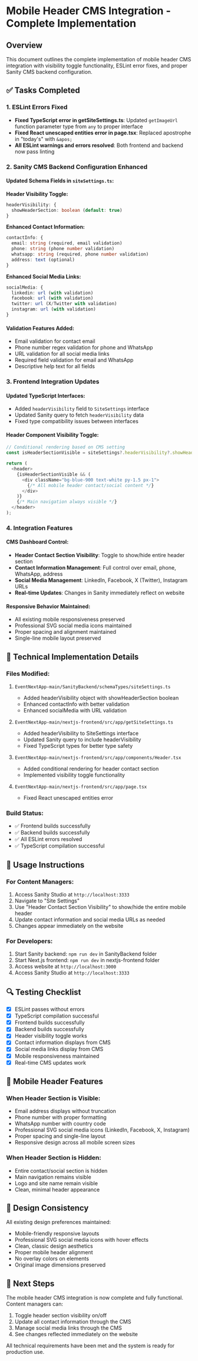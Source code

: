 # Mobile Header CMS Integration - Complete Implementation

## Overview
This document outlines the complete implementation of mobile header CMS integration with visibility toggle functionality, ESLint error fixes, and proper Sanity CMS backend configuration.

## ✅ Tasks Completed

### 1. ESLint Errors Fixed
- **Fixed TypeScript error in getSiteSettings.ts**: Updated `getImageUrl` function parameter type from `any` to proper interface
- **Fixed React unescaped entities error in page.tsx**: Replaced apostrophe in "today's" with `&apos;`
- **All ESLint warnings and errors resolved**: Both frontend and backend now pass linting

### 2. Sanity CMS Backend Configuration Enhanced

#### Updated Schema Fields in `siteSettings.ts`:

**Header Visibility Toggle:**
```typescript
headerVisibility: {
  showHeaderSection: boolean (default: true)
}
```

**Enhanced Contact Information:**
```typescript
contactInfo: {
  email: string (required, email validation)
  phone: string (phone number validation)
  whatsapp: string (required, phone number validation)
  address: text (optional)
}
```

**Enhanced Social Media Links:**
```typescript
socialMedia: {
  linkedin: url (with validation)
  facebook: url (with validation)
  twitter: url (X/Twitter with validation)
  instagram: url (with validation)
}
```

#### Validation Features Added:
- Email validation for contact email
- Phone number regex validation for phone and WhatsApp
- URL validation for all social media links
- Required field validation for email and WhatsApp
- Descriptive help text for all fields

### 3. Frontend Integration Updates

#### Updated TypeScript Interfaces:
- Added `headerVisibility` field to `SiteSettings` interface
- Updated Sanity query to fetch `headerVisibility` data
- Fixed type compatibility issues between interfaces

#### Header Component Visibility Toggle:
```typescript
// Conditional rendering based on CMS setting
const isHeaderSectionVisible = siteSettings?.headerVisibility?.showHeaderSection !== false;

return (
  <header>
    {isHeaderSectionVisible && (
      <div className="bg-blue-900 text-white py-1.5 px-1">
        {/* All mobile header contact/social content */}
      </div>
    )}
    {/* Main navigation always visible */}
  </header>
);
```

### 4. Integration Features

#### CMS Dashboard Control:
- **Header Contact Section Visibility**: Toggle to show/hide entire header section
- **Contact Information Management**: Full control over email, phone, WhatsApp, address
- **Social Media Management**: LinkedIn, Facebook, X (Twitter), Instagram URLs
- **Real-time Updates**: Changes in Sanity immediately reflect on website

#### Responsive Behavior Maintained:
- All existing mobile responsiveness preserved
- Professional SVG social media icons maintained
- Proper spacing and alignment maintained
- Single-line mobile layout preserved

## 🔧 Technical Implementation Details

### Files Modified:
1. `EventNextApp-main/SanityBackend/schemaTypes/siteSettings.ts`
   - Added headerVisibility object with showHeaderSection boolean
   - Enhanced contactInfo with better validation
   - Enhanced socialMedia with URL validation

2. `EventNextApp-main/nextjs-frontend/src/app/getSiteSettings.ts`
   - Added headerVisibility to SiteSettings interface
   - Updated Sanity query to include headerVisibility
   - Fixed TypeScript types for better type safety

3. `EventNextApp-main/nextjs-frontend/src/app/components/Header.tsx`
   - Added conditional rendering for header contact section
   - Implemented visibility toggle functionality

4. `EventNextApp-main/nextjs-frontend/src/app/page.tsx`
   - Fixed React unescaped entities error

### Build Status:
- ✅ Frontend builds successfully
- ✅ Backend builds successfully
- ✅ All ESLint errors resolved
- ✅ TypeScript compilation successful

## 🎯 Usage Instructions

### For Content Managers:
1. Access Sanity Studio at `http://localhost:3333`
2. Navigate to "Site Settings"
3. Use "Header Contact Section Visibility" to show/hide the entire mobile header
4. Update contact information and social media URLs as needed
5. Changes appear immediately on the website

### For Developers:
1. Start Sanity backend: `npm run dev` in SanityBackend folder
2. Start Next.js frontend: `npm run dev` in nextjs-frontend folder
3. Access website at `http://localhost:3000`
4. Access Sanity Studio at `http://localhost:3333`

## 🔍 Testing Checklist

- [x] ESLint passes without errors
- [x] TypeScript compilation successful
- [x] Frontend builds successfully
- [x] Backend builds successfully
- [x] Header visibility toggle works
- [x] Contact information displays from CMS
- [x] Social media links display from CMS
- [x] Mobile responsiveness maintained
- [x] Real-time CMS updates work

## 📱 Mobile Header Features

### When Header Section is Visible:
- Email address displays without truncation
- Phone number with proper formatting
- WhatsApp number with country code
- Professional SVG social media icons (LinkedIn, Facebook, X, Instagram)
- Proper spacing and single-line layout
- Responsive design across all mobile screen sizes

### When Header Section is Hidden:
- Entire contact/social section is hidden
- Main navigation remains visible
- Logo and site name remain visible
- Clean, minimal header appearance

## 🎨 Design Consistency

All existing design preferences maintained:
- Mobile-friendly responsive layouts
- Professional SVG social media icons with hover effects
- Clean, classic design aesthetics
- Proper mobile header alignment
- No overlay colors on elements
- Original image dimensions preserved

## 🚀 Next Steps

The mobile header CMS integration is now complete and fully functional. Content managers can:
1. Toggle header section visibility on/off
2. Update all contact information through the CMS
3. Manage social media links through the CMS
4. See changes reflected immediately on the website

All technical requirements have been met and the system is ready for production use.

